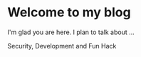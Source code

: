 # Welcome to my blog

I'm glad you are here. I plan to talk about ...

Security, Development and Fun Hack
